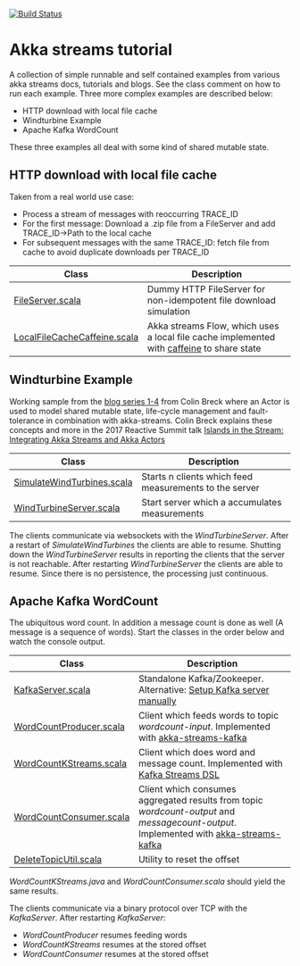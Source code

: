 [![Build Status](https://travis-ci.org/pbernet/akka_streams_tutorial.svg?branch=master)](https://travis-ci.org/pbernet/akka_streams_tutorial)
# Akka streams tutorial #

A collection of simple runnable and self contained examples from various akka streams docs, tutorials and blogs.
See the class comment on how to run each example. 
Three more complex examples are described below:
* HTTP download with local file cache
* Windturbine Example
* Apache Kafka WordCount

These three examples all deal with some kind of shared mutable state.

## HTTP download with local file cache ##
Taken from a real world use case:
  * Process a stream of messages with reoccurring TRACE_ID
  * For the first message: Download a .zip file from a FileServer and add TRACE_ID->Path to the local cache
  * For subsequent messages with the same TRACE_ID: fetch file from cache to avoid duplicate downloads per TRACE_ID

| Class                     | Description     |
| -------------------       |-----------------|
| [FileServer.scala](src/main/scala/alpakka/env/FileServer.scala)|Dummy HTTP FileServer for non-idempotent file download simulation|
| [LocalFileCacheCaffeine.scala](src/main/scala/sample/stream_shared_state/LocalFileCacheCaffeine.scala)|Akka streams Flow, which uses a local file cache implemented with [caffeine](https://github.com/ben-manes/caffeine "") to share state|


## Windturbine Example ##
Working sample from the [blog series 1-4](http://blog.colinbreck.com/integrating-akka-streams-and-akka-actors-part-iv/ "Blog 4")
 from Colin Breck where an Actor is used to model shared mutable state, life-cycle management and fault-tolerance in combination with akka-streams.
 Colin Breck explains these concepts and more in the 2017 Reactive Summit talk [
Islands in the Stream: Integrating Akka Streams and Akka Actors
](https://www.youtube.com/watch?v=qaiwalDyayA&list=PLKKQHTLcxDVayICsjpaPeno6aAPMCCZIz&index=4)

| Class                     | Description     |
| -------------------       |-----------------|
| [SimulateWindTurbines.scala](src/main/scala/sample/stream_actor/SimulateWindTurbines.scala)| Starts n clients which feed measurements to the server|
| [WindTurbineServer.scala](src/main/scala/sample/stream_actor/WindTurbineServer.scala)| Start server which a accumulates measurements|

 The clients communicate via websockets with the _WindTurbineServer_. After a restart of _SimulateWindTurbines_ the clients are able to resume. 
 Shutting down the _WindTurbineServer_ results in reporting the clients that the server is not reachable.
 After restarting _WindTurbineServer_ the clients are able to resume. Since there is no persistence, the processing just continuous.


## Apache Kafka WordCount ##
The ubiquitous word count. In addition a message count is done as well (A message is a sequence of words).
Start the classes in the order below and watch the console output.

| Class               | Description      |
| ------------------- |-----------------|
| [KafkaServer.scala](src/main/scala/kafka/KafkaServer.scala)| Standalone Kafka/Zookeeper. Alternative: [Setup Kafka server manually](https://kafka.apache.org/quickstart "Instruction")  
| [WordCountProducer.scala](src/main/scala/kafka/WordCountProducer.scala)| Client which feeds words to topic _wordcount-input_. Implemented with [akka-streams-kafka](https://doc.akka.io/docs/akka-stream-kafka/current/home.html "Doc")      |
| [WordCountKStreams.scala](src/main/java/kafka/WordCountKStreams.java)| Client which does word and message count. Implemented with [Kafka Streams DSL](https://kafka.apache.org/documentation/streams "Doc")        |
| [WordCountConsumer.scala](src/main/scala/kafka/WordCountConsumer.scala)| Client which consumes aggregated results from topic _wordcount-output_ and _messagecount-output_. Implemented with [akka-streams-kafka](https://doc.akka.io/docs/akka-stream-kafka/current/home.html "Doc")    |
| [DeleteTopicUtil.scala](src/main/scala/kafka/DeleteTopicUtil.scala)| Utility to reset the offset    | 

_WordCountKStreams.java_ and _WordCountConsumer.scala_ should yield the same results.

The clients communicate via a binary protocol over TCP with the _KafkaServer_. After restarting _KafkaServer_:
* _WordCountProducer_ resumes feeding words
* _WordCountKStreams_ resumes at the stored offset
* _WordCountConsumer_ resumes at the stored offset
